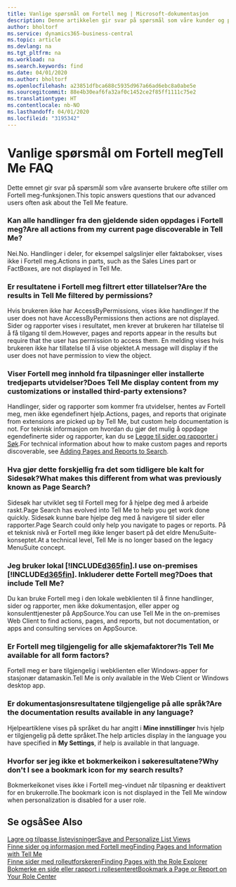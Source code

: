 ```yaml
---
title: Vanlige spørsmål om Fortell meg | Microsoft-dokumentasjon
description: Denne artikkelen gir svar på spørsmål som våre kunder og partnere ofte stiller om Fortell meg.
author: bholtorf
ms.service: dynamics365-business-central
ms.topic: article
ms.devlang: na
ms.tgt_pltfrm: na
ms.workload: na
ms.search.keywords: find
ms.date: 04/01/2020
ms.author: bholtorf
ms.openlocfilehash: a23851dfbca688c5935d967a66ad6ebc8a0abe5e
ms.sourcegitcommit: 88e4b30eaf6fa32af0c1452ce2f85ff1111c75e2
ms.translationtype: HT
ms.contentlocale: nb-NO
ms.lasthandoff: 04/01/2020
ms.locfileid: "3195342"
---
```

# <a name="tell-me-faq"></a><span data-ttu-id="8145e-103">Vanlige spørsmål om Fortell meg</span><span class="sxs-lookup"><span data-stu-id="8145e-103">Tell Me FAQ</span></span>
<span data-ttu-id="8145e-104">Dette emnet gir svar på spørsmål som våre avanserte brukere ofte stiller om Fortell meg-funksjonen.</span><span class="sxs-lookup"><span data-stu-id="8145e-104">This topic answers questions that our advanced users often ask about the Tell Me feature.</span></span>

### <a name="are-all-actions-from-my-current-page-discoverable-in-tell-me"></a><span data-ttu-id="8145e-105">Kan alle handlinger fra den gjeldende siden oppdages i Fortell meg?</span><span class="sxs-lookup"><span data-stu-id="8145e-105">Are all actions from my current page discoverable in Tell Me?</span></span>
<span data-ttu-id="8145e-106">Nei.</span><span class="sxs-lookup"><span data-stu-id="8145e-106">No.</span></span> <span data-ttu-id="8145e-107">Handlinger i deler, for eksempel salgslinjer eller faktabokser, vises ikke i Fortell meg.</span><span class="sxs-lookup"><span data-stu-id="8145e-107">Actions in parts, such as the Sales Lines part or FactBoxes, are not displayed in Tell Me.</span></span>

### <a name="are-the-results-in-tell-me-filtered-by-permissions"></a><span data-ttu-id="8145e-108">Er resultatene i Fortell meg filtrert etter tillatelser?</span><span class="sxs-lookup"><span data-stu-id="8145e-108">Are the results in Tell Me filtered by permissions?</span></span>
<span data-ttu-id="8145e-109">Hvis brukeren ikke har AccessByPermissions, vises ikke handlinger.</span><span class="sxs-lookup"><span data-stu-id="8145e-109">If the user does not have AccessByPermissions then actions are not displayed.</span></span> <span data-ttu-id="8145e-110">Sider og rapporter vises i resultatet, men krever at brukeren har tillatelse til å få tilgang til dem.</span><span class="sxs-lookup"><span data-stu-id="8145e-110">However, pages and reports appear in the results but require that the user has permission to access them.</span></span> <span data-ttu-id="8145e-111">En melding vises hvis brukeren ikke har tillatelse til å vise objektet.</span><span class="sxs-lookup"><span data-stu-id="8145e-111">A message will display if the user does not have permission to view the object.</span></span>

### <a name="does-tell-me-display-content-from-my-customizations-or-installed-third-party-extensions"></a><span data-ttu-id="8145e-112">Viser Fortell meg innhold fra tilpasninger eller installerte tredjeparts utvidelser?</span><span class="sxs-lookup"><span data-stu-id="8145e-112">Does Tell Me display content from my customizations or installed third-party extensions?</span></span>
<span data-ttu-id="8145e-113">Handlinger, sider og rapporter som kommer fra utvidelser, hentes av Fortell meg, men ikke egendefinert hjelp.</span><span class="sxs-lookup"><span data-stu-id="8145e-113">Actions, pages, and reports that originate from extensions are picked up by Tell Me, but custom help documentation is not.</span></span> <span data-ttu-id="8145e-114">For teknisk informasjon om hvordan du gjør det mulig å oppdage egendefinerte sider og rapporter, kan du se [Legge til sider og rapporter i Søk](/dynamics365/business-central/dev-itpro/developer/devenv-al-menusuite-functionality).</span><span class="sxs-lookup"><span data-stu-id="8145e-114">For technical information about how to make custom pages and reports discoverable, see [Adding Pages and Reports to Search](/dynamics365/business-central/dev-itpro/developer/devenv-al-menusuite-functionality).</span></span>

### <a name="what-makes-this-different-from-what-was-previously-known-as-page-search"></a><span data-ttu-id="8145e-115">Hva gjør dette forskjellig fra det som tidligere ble kalt for Sidesøk?</span><span class="sxs-lookup"><span data-stu-id="8145e-115">What makes this different from what was previously known as Page Search?</span></span>
<span data-ttu-id="8145e-116">Sidesøk har utviklet seg til Fortell meg for å hjelpe deg med å arbeide raskt.</span><span class="sxs-lookup"><span data-stu-id="8145e-116">Page Search has evolved into Tell Me to help you get work done quickly.</span></span> <span data-ttu-id="8145e-117">Sidesøk kunne bare hjelpe deg med å navigere til sider eller rapporter.</span><span class="sxs-lookup"><span data-stu-id="8145e-117">Page Search could only help you navigate to pages or reports.</span></span> <span data-ttu-id="8145e-118">På et teknisk nivå er Fortell meg ikke lenger basert på det eldre MenuSuite-konseptet.</span><span class="sxs-lookup"><span data-stu-id="8145e-118">At a technical level, Tell Me is no longer based on the legacy MenuSuite concept.</span></span>

### <a name="i-use-on-premises-d365fin-does-that-include-tell-me"></a><span data-ttu-id="8145e-119">Jeg bruker lokal [!INCLUDE[d365fin](includes/d365fin_md.md)].</span><span class="sxs-lookup"><span data-stu-id="8145e-119">I use on-premises [!INCLUDE[d365fin](includes/d365fin_md.md)].</span></span> <span data-ttu-id="8145e-120">Inkluderer dette Fortell meg?</span><span class="sxs-lookup"><span data-stu-id="8145e-120">Does that include Tell Me?</span></span>
<span data-ttu-id="8145e-121">Du kan bruke Fortell meg i den lokale webklienten til å finne handlinger, sider og rapporter, men ikke dokumentasjon, eller apper og konsulenttjenester på AppSource.</span><span class="sxs-lookup"><span data-stu-id="8145e-121">You can use Tell Me in the on-premises Web Client to find actions, pages, and reports, but not documentation, or apps and consulting services on AppSource.</span></span>

### <a name="is-tell-me-available-for-all-form-factors"></a><span data-ttu-id="8145e-122">Er Fortell meg tilgjengelig for alle skjemafaktorer?</span><span class="sxs-lookup"><span data-stu-id="8145e-122">Is Tell Me available for all form factors?</span></span>
<span data-ttu-id="8145e-123">Fortell meg er bare tilgjengelig i webklienten eller Windows-apper for stasjonær datamaskin.</span><span class="sxs-lookup"><span data-stu-id="8145e-123">Tell Me is only available in the Web Client or Windows desktop app.</span></span>

### <a name="are-the-documentation-results-available-in-any-language"></a><span data-ttu-id="8145e-124">Er dokumentasjonsresultatene tilgjengelige på alle språk?</span><span class="sxs-lookup"><span data-stu-id="8145e-124">Are the documentation results available in any language?</span></span>
<span data-ttu-id="8145e-125">Hjelpeartiklene vises på språket du har angitt i **Mine innstillinger** hvis hjelp er tilgjengelig på dette språket.</span><span class="sxs-lookup"><span data-stu-id="8145e-125">The help articles display in the language you have specified in **My Settings**, if help is available in that language.</span></span>

### <a name="why-dont-i-see-a-bookmark-icon-for-my-search-results"></a><span data-ttu-id="8145e-126">Hvorfor ser jeg ikke et bokmerkeikon i søkeresultatene?</span><span class="sxs-lookup"><span data-stu-id="8145e-126">Why don't I see a bookmark icon for my search results?</span></span>
<span data-ttu-id="8145e-127">Bokmerkeikonet vises ikke i Fortell meg-vinduet når tilpasning er deaktivert for en brukerrolle.</span><span class="sxs-lookup"><span data-stu-id="8145e-127">The bookmark icon is not displayed in the Tell Me window when personalization is disabled for a user role.</span></span>


## <a name="see-also"></a><span data-ttu-id="8145e-128">Se også</span><span class="sxs-lookup"><span data-stu-id="8145e-128">See Also</span></span>  
[<span data-ttu-id="8145e-129">Lagre og tilpasse listevisninger</span><span class="sxs-lookup"><span data-stu-id="8145e-129">Save and Personalize List Views</span></span>](ui-views.md)  
[<span data-ttu-id="8145e-130">Finne sider og informasjon med Fortell meg</span><span class="sxs-lookup"><span data-stu-id="8145e-130">Finding Pages and Information with Tell Me</span></span>](ui-search.md)  
[<span data-ttu-id="8145e-131">Finne sider med rolleutforskeren</span><span class="sxs-lookup"><span data-stu-id="8145e-131">Finding Pages with the Role Explorer</span></span>](ui-role-explorer.md)  
[<span data-ttu-id="8145e-132">Bokmerke en side eller rapport i rollesenteret</span><span class="sxs-lookup"><span data-stu-id="8145e-132">Bookmark a Page or Report on Your Role Center</span></span>](ui-bookmarks.md)
